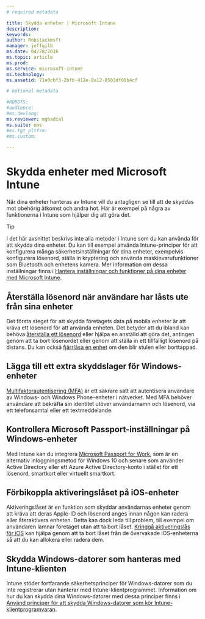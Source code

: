 ```yaml
---
# required metadata

title: Skydda enheter | Microsoft Intune
description:
keywords:
author: Robstackmsft
manager: jeffgilb
ms.date: 04/28/2016
ms.topic: article
ms.prod:
ms.service: microsoft-intune
ms.technology:
ms.assetid: 71e0cbf3-2bfb-412e-8a12-8503df08b4cf

# optional metadata

#ROBOTS:
#audience:
#ms.devlang:
ms.reviewer: mghadial
ms.suite: ems
#ms.tgt_pltfrm:
#ms.custom:

---
```


# Skydda enheter med Microsoft Intune
När dina enheter hanteras av Intune vill du antagligen se till att de skyddas mot obehörig åtkomst och andra hot. Här är exempel på några av funktionerna i Intune som hjälper dig att göra det.

> [!TIP]
> I det här avsnittet beskrivs inte alla metoder i Intune som du kan använda för att skydda dina enheter. Du kan till exempel använda Intune-principer för att konfigurera många säkerhetsinställningar för dina enheter, exempelvis konfigurera lösenord, ställa in kryptering och använda maskinvarufunktioner som Bluetooth och enhetens kamera. Mer information om dessa inställningar finns i [Hantera inställningar och funktioner på dina enheter med Microsoft Intune](manage-settings-and-features-on-your-devices-with-microsoft-intune-policies.md).

## Återställa lösenord när användare har låsts ute från sina enheter
Det första steget för att skydda företagets data på mobila enheter är att kräva ett lösenord för att använda enheten. Det betyder att du ibland kan behöva [återställa ett lösenord](use-remote-lock-and-passcode-reset-in-microsoft-intune.md) eller hjälpa en anställd att göra det, antingen genom att ta bort lösenordet eller genom att ställa in ett tillfälligt lösenord på distans. Du kan också [fjärrlåsa en enhet](use-remote-lock-and-passcode-reset-in-microsoft-intune.md) om den blir stulen eller borttappad.

## Lägga till ett extra skyddslager för Windows-enheter
[Multifaktorautentisering (MFA)](protect-windows-devices-with-multi-factor-authentication.md) är ett säkrare sätt att autentisera användare av Windows- och Windows Phone-enheter i nätverket.  Med MFA behöver användare att bekräfta sin identitet utöver användarnamn och lösenord, via ett telefonsamtal eller ett textmeddelande.

## Kontrollera Microsoft Passport-inställningar på Windows-enheter
Med Intune kan du integrera [Microsoft Passport for Work](control-microsoft-passport-settings-on-devices-with-microsoft-intune.md), som är en alternativ inloggningsmetod för Windows 10 och senare som använder Active Directory eller ett Azure Active Directory-konto i stället för ett lösenord, smartkort eller virtuellt smartkort.

## Förbikoppla aktiveringslåset på iOS-enheter
Aktiveringslåset är en funktion som skyddar användarnas enheter genom att kräva att deras Apple-ID och lösenord anges innan någon kan radera eller återaktivera enheten. Detta kan dock leda till problem, till exempel om användaren lämnar företaget utan att ta bort låset. [Kringgå aktiveringslås för iOS](help-protect-ios-devices-with-activation-lock-bypass-for-microsoft-intune.md) kan hjälpa genom att ta bort låset från de övervakade iOS-enheterna så att du kan allokera eller radera dem.

## Skydda Windows-datorer som hanteras med Intune-klienten
Intune stöder fortfarande säkerhetsprinciper för Windows-datorer som du inte registrerar utan hanterar med Intune-klientprogrammet. Information om hur du kan skydda dina Windows-datorer med dessa principer finns i [Använd principer för att skydda Windows-datorer som kör Intune-klientprogramvaran](policies-to-protect-windows-pcs-in-microsoft-intune.md).


<!--HONumber=Jun16_HO1-->


